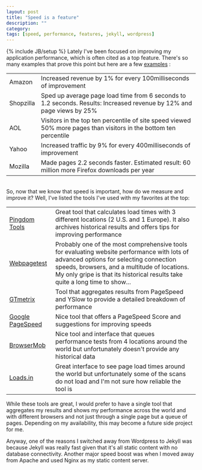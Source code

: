```yaml
---
layout: post
title: "Speed is a feature"
description: ""
category: 
tags: [speed, performance, features, jekyll, wordpress]
---
```

{% include JB/setup %}
Lately I've been focused on improving my application
performance, which is often cited as a top feature. There's so many
examples that prove this point but here are a few <a href="http://www.strangeloopnetworks.com/assets/images/infographic2.jpg" target="_blank">examples</a>
:

<table class="table table-bordered table-striped">
    <tr>
        <td>Amazon</td>
        <td>Increased revenue by 1% for every 100milliseconds of improvement</td>
    </tr>
    <tr>
        <td>Shopzilla</td>
        <td>Sped up average page load time from 6 seconds to 1.2 seconds. Results: Increased revenue by 12% and page views by 25%</td>
    </tr>
    <tr>
        <td>AOL</td>
        <td>Visitors in the top ten percentile of site speed viewed 50% more pages than visitors in the bottom ten percentile</td>
    </tr>
    <tr>
        <td>Yahoo</td>
        <td>Increased traffic by 9% for every 400milliseconds of improvement</td>
    </tr>
    <tr>
        <td>Mozilla</td>
        <td>Made pages 2.2 seconds faster. Estimated result: 60 million more Firefox downloads per year</td>
    </tr>
</table>
<br>
So, now that we know that speed is important, how do we measure and improve it?
Well, I've listed the tools I've used with my favorites at the top:

<table class="table table-bordered table-striped">
    <tr>
        <td><a href="http://tools.pingdom.com/fpt/" target="_blank">Pingdom Tools</a></td>
        <td>Great tool that calculates load times with 3 different locations (2 U.S. and 1 Europe). It also
            archives historical results and offers tips for improving performance</td>
    </tr>
    <tr>
        <td><a href="http://www.webpagetest.org/" target="_blank">Webpagetest</a></td>
        <td>Probably one of the most comprehensive tools for evaluating website
        performance with lots of advanced options for selecting connection speeds, browsers,
        and a multitude of locations. My only gripe is that its historical results
        take quite a long time to show...</td>
    </tr>
    <tr>
        <td><a href="https://www.gtmetrix.com" target="_blank">GTmetrix</a></td>
        <td>Tool that aggregates results from PageSpeed and YSlow to provide a detailed
            breakdown of performance</td>
    </tr>
    <tr>
        <td><a href="https://developers.google.com/speed/pagespeed/insights" target="_blank">Google PageSpeed</a></td>
        <td>Nice tool that offers a PageSpeed Score and suggestions for improving speeds</td>
    </tr>
    <tr>
        <td><a href="http://www.neustar.biz/enterprise/resources/web-performance/free-website-performance-test" target="_blank">BrowserMob</a></td>
        <td>Nice tool and interface that queues performance tests from 4 locations
            around the world but unfortunately doesn't provide any historical
            data</td>
    </tr>
    <tr>
        <td><a href="http://loads.in/" target="_blank">Loads.in</a></td>
        <td>Great interface to see page load times around the world
            but unfortunately some of the scans do not load and I'm not
            sure how reliable the tool is</td>
    </tr>
</table>

While these tools are great, I would prefer to have a single tool that aggregates
my results and shows my performance across the world and with different browsers
and not just through a single page but a queue of pages. Depending on my availability, 
this may become a future side project for me.

Anyway, one of the reasons I switched away from Wordpress to Jekyll was because
Jekyll was really fast given that it's all static content with no database 
connectivity. Another major speed boost was when I moved away from Apache and
used Nginx as my static content server.
